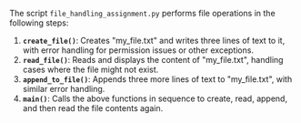 The script `file_handling_assignment.py` performs file operations in the following steps:

1. **`create_file()`**: Creates "my_file.txt" and writes three lines of text to it, with error handling for permission issues or other exceptions.
2. **`read_file()`**: Reads and displays the content of "my_file.txt", handling cases where the file might not exist.
3. **`append_to_file()`**: Appends three more lines of text to "my_file.txt", with similar error handling.
4. **`main()`**: Calls the above functions in sequence to create, read, append, and then read the file contents again.
